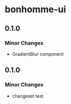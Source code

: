 # bonhomme-ui

## 0.1.0

### Minor Changes

- GradientBlur component

## 0.1.0

### Minor Changes

- changeset test
